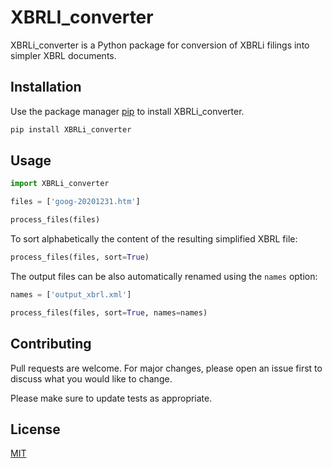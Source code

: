 # XBRLI_converter

XBRLi_converter is a Python package for conversion of XBRLi filings into simpler XBRL documents.

## Installation

Use the package manager [pip](https://pip.pypa.io/en/stable/) to install XBRLi_converter.

```bash
pip install XBRLi_converter
```

## Usage

```python
import XBRLi_converter

files = ['goog-20201231.htm']

process_files(files)
```

To sort alphabetically the content of the resulting simplified XBRL file:

```python
process_files(files, sort=True)
```

The output files can be also automatically renamed using the `names` option:

```python
names = ['output_xbrl.xml']

process_files(files, sort=True, names=names)
```

## Contributing
Pull requests are welcome. For major changes, please open an issue first to discuss what you would like to change.

Please make sure to update tests as appropriate.

## License
[MIT](https://choosealicense.com/licenses/mit/)